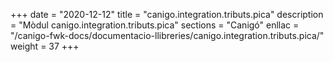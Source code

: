+++
date        = "2020-12-12"
title       = "canigo.integration.tributs.pica"
description = "Mòdul canigo.integration.tributs.pica"
sections    = "Canigó"
enllac		= "/canigo-fwk-docs/documentacio-llibreries/canigo.integration.tributs.pica/"
weight		= 37
+++
